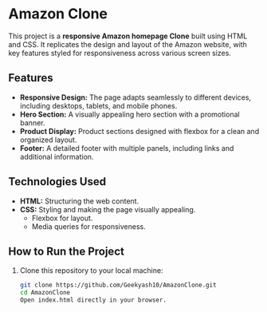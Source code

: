 # Amazon Clone

This project is a **responsive Amazon homepage Clone** built using HTML and CSS. It replicates the design and layout of the Amazon website, with key features styled for responsiveness across various screen sizes.

## Features

- **Responsive Design:** The page adapts seamlessly to different devices, including desktops, tablets, and mobile phones.
- **Hero Section:** A visually appealing hero section with a promotional banner.
- **Product Display:** Product sections designed with flexbox for a clean and organized layout.
- **Footer:** A detailed footer with multiple panels, including links and additional information.

## Technologies Used

- **HTML:** Structuring the web content.
- **CSS:** Styling and making the page visually appealing.
  - Flexbox for layout.
  - Media queries for responsiveness.

## How to Run the Project

1. Clone this repository to your local machine:
   ```bash
   git clone https://github.com/Geekyash10/AmazonClone.git
   cd AmazonClone
   Open index.html directly in your browser.
